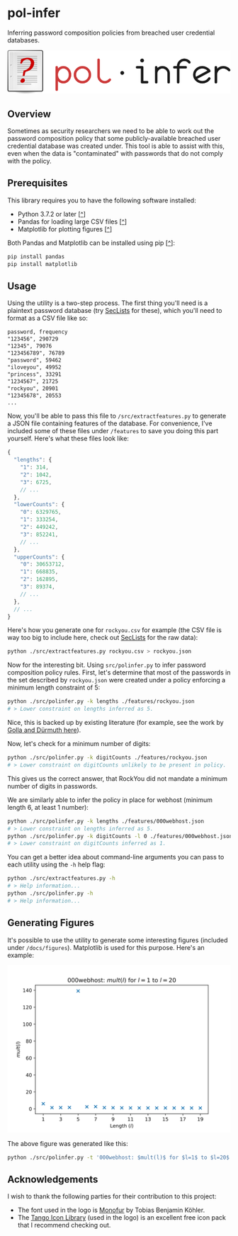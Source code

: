 # pol-infer
Inferring password composition policies from breached user credential databases.

![Logo](docs/svg/logo.svg)

## Overview
Sometimes as security researchers we need to be able to work out the password composition policy that some publicly-available breached user credential database was created under. This tool is able to assist with this, even when the data is "contaminated" with passwords that do not comply with the policy.

## Prerequisites
This library requires you to have the following software installed:
* Python 3.7.2 or later \[[^](https://www.python.org/downloads/release/python-372/)\]
* Pandas for loading large CSV files \[[^](https://pandas.pydata.org/)\]
* Matplotlib for plotting figures \[[^](https://matplotlib.org/)\]

Both Pandas and Matplotlib can be installed using pip \[[^](https://pypi.org/project/pip/)\]:

```bash
pip install pandas
pip install matplotlib
```

## Usage
Using the utility is a two-step process. The first thing you'll need is a plaintext password database (try [SecLists](https://github.com/danielmiessler/SecLists) for these), which you'll need to format as a CSV file like so:

```
password, frequency
"123456", 290729
"12345", 79076
"123456789", 76789
"password", 59462
"iloveyou", 49952
"princess", 33291
"1234567", 21725
"rockyou", 20901
"12345678", 20553
...
```

Now, you'll be able to pass this file to `/src/extractfeatures.py` to generate a JSON file containing features of the database. For convenience, I've included some of these files under `/features` to save you doing this part yourself. Here's what these files look like:

```js
{
  "lengths": {
    "1": 314,
    "2": 1042,
    "3": 6725,
    // ...
  },
  "lowerCounts": {
    "0": 6329765,
    "1": 333254,
    "2": 449242,
    "3": 852241,
    // ...
  },
  "upperCounts": {
    "0": 30653712,
    "1": 668835,
    "2": 162895,
    "3": 89374,
    // ...
  },
  // ...
}
```

Here's how you generate one for `rockyou.csv` for example (the CSV file is way too big to include here, check out [SecLists](https://github.com/danielmiessler/SecLists) for the raw data):

```bash
python ./src/extractfeatures.py rockyou.csv > rockyou.json
```

Now for the interesting bit. Using `src/polinfer.py` to infer password composition policy rules. First, let's determine that most of the passwords in the set described by `rockyou.json` were created under a policy enforcing a minimum length constraint of 5:

```bash
python ./src/polinfer.py -k lengths ./features/rockyou.json
# > Lower constraint on lengths inferred as 5.
```

Nice, this is backed up by existing literature (for example, see the work by [Golla and Dürmuth here](https://www.ei.ruhr-uni-bochum.de/media/mobsec/veroeffentlichungen/2018/09/10/ccsf285-finalv2.pdf)).

Now, let's check for a minimum number of digits:

```bash
python ./src/polinfer.py -k digitCounts ./features/rockyou.json
# > Lower constraint on digitCounts unlikely to be present in policy.
```

This gives us the correct answer, that RockYou did not mandate a minimum number of digits in passwords.

We are similarly able to infer the policy in place for webhost (minimum length 6, at least 1 number):

```bash
python ./src/polinfer.py -k lengths ./features/000webhost.json
# > Lower constraint on lengths inferred as 5.
python ./src/polinfer.py -k digitCounts -l 0 ./features/000webhost.json
# > Lower constraint on digitCounts inferred as 1.
```

You can get a better idea about command-line arguments you can pass to each utility using the `-h` help flag:

```bash
python ./src/extractfeatures.py -h
# > Help information...
python ./src/polinfer.py -h
# > Help information...
```

## Generating Figures
It's possible to use the utility to generate some interesting figures (included under `/docs/figures`). Matplotlib is used for this purpose. Here's an example:

![Figure](docs/figures/000webhost_lengthsAccum.svg)

The above figure was generated like this:

```bash
python ./src/polinfer.py -t '000webhost: $mult(l)$ for $l=1$ to $l=20$' -x 'Length ($l$)' -y '$mult(l)$' -o ./docs/figures/000webhost_lengthsAccum.svg -s ./features/000webhost.json
```

## Acknowledgements
I wish to thank the following parties for their contribution to this project:
* The font used in the logo is [Monofur](https://www.dafont.com/monofur.font) by Tobias Benjamin Köhler.
* The [Tango Icon Library](http://tango.freedesktop.org/Tango_Icon_Library) (used in the logo) is an excellent free icon pack that I recommend checking out.
